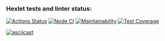 ### Hexlet tests and linter status:
[![Actions Status](https://github.com/atrya-trezer/frontend-project-46/workflows/hexlet-check/badge.svg)](https://github.com/atrya-trezer/frontend-project-46/actions)
[![Node CI](https://github.com/atrya-trezer/frontend-project-46/workflows/Node%20CI/badge.svg)](https://github.com/atrya-trezer/frontend-project-46/actions)
[![Maintainability](https://api.codeclimate.com/v1/badges/36a90144627d99137b7a/maintainability)](https://codeclimate.com/github/atrya-trezer/frontend-project-46/maintainability)
[![Test Coverage](https://api.codeclimate.com/v1/badges/36a90144627d99137b7a/test_coverage)](https://codeclimate.com/github/atrya-trezer/frontend-project-46/test_coverage)

[![asciicast](https://asciinema.org/a/FQd3lbtHmHgEPklh1Y1pEFvfC.svg)](https://asciinema.org/a/FQd3lbtHmHgEPklh1Y1pEFvfC)
